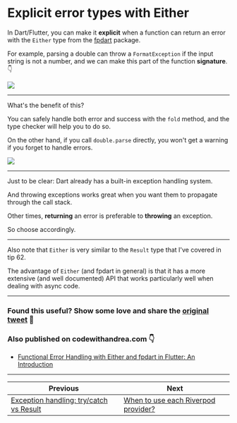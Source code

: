 # Explicit error types with Either

In Dart/Flutter, you can make it **explicit** when a function can return an error with the `Either` type from the [fpdart](https://pub.dev/packages/fpdart) package.

For example, parsing a double can throw a `FormatException` if the input string is not a number, and we can make this part of the function **signature**. 👇

![](063.1-explicit-error-types.png)

---

What's the benefit of this?

You can safely handle both error and success with the `fold` method, and the type checker will help you to do so.

On the other hand, if you call `double.parse` directly, you won't get a warning if you forget to handle errors.

![](063.2-fold-method.png)

---

Just to be clear: Dart already has a built-in exception handling system.

And throwing exceptions works great when you want them to propagate through the call stack.

Other times, **returning** an error is preferable to **throwing** an exception.

So choose accordingly.

---

Also note that `Either` is very similar to the `Result` type that I've covered in tip 62.

The advantage of `Either` (and fpdart in general) is that it has a more extensive (and well documented) API that works particularly well when dealing with async code.

---

### Found this useful? Show some love and share the [original tweet](https://twitter.com/biz84/status/1554518642343256067) 🙏

### Also published on codewithandrea.com 👇

- [Functional Error Handling with Either and fpdart in Flutter: An Introduction](https://codewithandrea.com/articles/functional-error-handling-either-fpdart/)

---

| Previous | Next |
| -------- | ---- |
| [Exception handling: try/catch vs Result](../0062-try-catch-result-type/index.md) | [When to use each Riverpod provider?](../0064-all-riverpod-providers/index.md) |